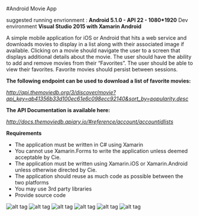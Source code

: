 #Android Movie App

suggested running envrionment : **Android 5.1.0 - API 22 - 1080*1920**   Dev environment **Visual Studio 2015 with Xamarin Android**

A simple mobile application for iOS or Android that hits a web service and downloads movies to display in a list along with their associated image if available. Clicking on a movie should navigate the user to a screen that displays additional details about the movie. The user should have the ability to add and remove movies from their “Favorites”. The user should be able to view their favorites. Favorite movies should persist between sessions.

**The following endpoint can be used to download a list of favorite movies:**

*http://api.themoviedb.org/3/discover/movie?api_key=ab41356b33d100ec61e6c098ecc92140&sort_by=popularity.desc*

**The API Documentation is available here:**

*http://docs.themoviedb.apiary.io/#reference/account/accountidlists*

**Requirements**
- The application must be written in C# using Xamarin
- You cannot use Xamarin.Forms to write the application unless deemed acceptable by Cie.
- The application must be written using Xamarin.iOS or Xamarin.Android unless otherwise directed by Cie.
- The application should reuse as much code as possible between the two platforms
- You may use 3rd party libraries
- Provide source code

![alt tag](/Movies/Screenshots/MovieDetail1.PNG)
![alt tag](/Movies/Screenshots/MovieDetail2.PNG)
![alt tag](/Movies/Screenshots/MovieDetail2.PNG)
![alt tag](/Movies/Screenshots/MovieDetail2.PNG)
![alt tag](/Movies/Screenshots/MovieDetail2.PNG)
![alt tag](/Movies/Screenshots/MovieListWithFavorites.PNG)
